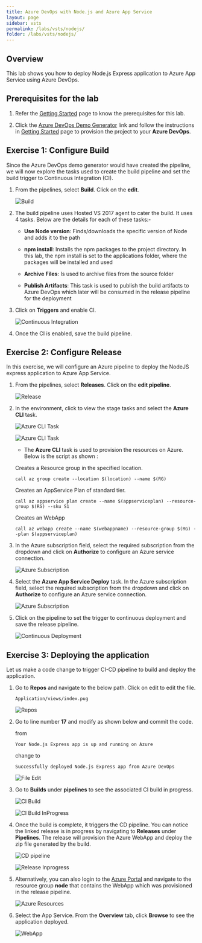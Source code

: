 ```yaml
---
title: Azure DevOps with Node.js and Azure App Service
layout: page
sidebar: vsts
permalink: /labs/vsts/nodejs/
folder: /labs/vsts/nodejs/
---
```


## Overview

This lab shows you how to deploy Node.js Express application to Azure App Service using Azure DevOps.

## Prerequisites for the lab

1. Refer the [Getting Started](../Setup/) page to know the prerequisites for this lab.

1. Click the [Azure DevOps Demo Generator](http://azuredevopsdemogenerator.azurewebsites.net) link and follow the instructions in [Getting Started](../Setup/) page to provision the project to your **Azure DevOps**.

## Exercise 1: Configure Build

Since the Azure DevOps demo generator would have created the pipeline, we will now explore the tasks used to create the build pipeline and set the build trigger to Continuous Integration (CI).

1. From the pipelines, select **Build**. Click on the **edit**.

   ![Build](media/editbuild.png)

1. The build pipeline uses Hosted VS 2017 agent to cater the build. It uses 4 tasks. Below are the details for each of these tasks:- 

    * **Use Node version**: Finds/downloads the specific version of Node and adds it to the path

    * **npm install**: Installs the npm packages to the project directory. In this lab, the npm install is set to the applications folder, where the packages will be installed and used

    * **Archive Files**: Is used to archive files from the source folder

    * **Publish Artifacts**: This task is used to publish the build artifacts to Azure DevOps which later will be consumed in the release pipeline for the deployment

1. Click on **Triggers** and enable CI.

   ![Continuous Integration](media/enableci.png)

1. Once the CI is enabled, save the build pipeline.


## Exercise 2: Configure Release

In this exercise, we will configure an Azure pipeline to deploy the NodeJS express application to Azure App Service.

1. From the pipelines, select **Releases**. Click on the **edit pipeline**.

   ![Release](media/editpipeline.png)

1. In the environment, click to view the stage tasks and select the **Azure CLI** task.

   ![Azure CLI Task](media/azureclitask.png)

   ![Azure CLI Task](media/azureclitask1.png)

   * The **Azure CLI** task is used to provision the resources on Azure. Below is the script as shown :

   Creates a Resource group in the specified location.

   ```
   call az group create --location $(location) --name $(RG)
   ```

   Creates an AppService Plan of standard tier.
   
   ```
   call az appservice plan create --name $(appserviceplan) --resource-group $(RG) --sku S1
   ```

   Creates an WebApp
   
   ```
   call az webapp create --name $(webappname) --resource-group $(RG) --plan $(appserviceplan)
   ```

1. In the Azure subscription field, select the required subscription from the dropdown and click on **Authorize** to    configure an Azure service connection.

   ![Azure Subscription](media/authorize.png)

1. Select the **Azure App Service Deploy** task. In the Azure subscription field, select the required subscription from the dropdown and click on **Authorize** to    configure an Azure service connection.

   ![Azure Subscription](media/authorize1.png)

1. Click on the pipeline to set the trigger to continuous deployment and save the release pipeline.

   ![Continuous Deployment](media/enablecd.png)

## Exercise 3: Deploying the application

Let us make a code change to trigger CI-CD pipeline to build and deploy the application.

1. Go to **Repos** and navigate to the below path. Click on edit to edit the file.

   ```
   Application/views/index.pug
   ```

   ![Repos](media/filepath.png)

1. Go to line number **17** and modify as shown below and commit the code.

   from

   ```
   Your Node.js Express app is up and running on Azure
   ```
   change to
   ```
   Successfully deployed Node.js Express app from Azure DevOps
   ```
   ![File Edit](media/editfile.png)

1. Go to **Builds** under **pipelines** to see the associated CI build in progress.

   ![CI Build](media/cibuild.png)

   ![CI Build InProgress](media/buildconsole.png)

1. Once the build is complete, it triggers the CD pipeline. You can notice the linked release is in progress by navigating to **Releases** under **Pipelines**. The release will provision the Azure WebApp and deploy the zip file generated by the build.

   ![CD pipeline](media/cdinprogress.png)

   ![Release Inprogress](media/releaseinprogress.png)

1. Alternatively, you can also login to the [Azure Portal](https://portal.azure.com) and navigate to the resource group **node** that contains the WebApp which was provisioned in the release pipeline.

   ![Azure Resources](media/azureresources.png)

1. Select the App Service. From the **Overview** tab, click **Browse** to see the application deployed.

   ![WebApp](media/webapp.png)







